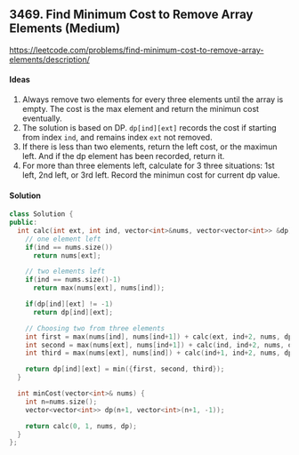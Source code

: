 ## 3469. Find Minimum Cost to Remove Array Elements (Medium)


https://leetcode.com/problems/find-minimum-cost-to-remove-array-elements/description/


#### Ideas
1. Always remove two elements for every three elements until the array is empty. The cost is the max element and return the minimun cost eventually.
2. The solution is based on DP. `dp[ind][ext]` records the cost if starting from index `ind`, and remains index `ext` not removed.
3. If there is less than two elements, return the left cost, or the maximun left. And if the dp element has been recorded, return it.
4. For more than three elements left, calculate for 3 three situations: 1st left, 2nd left, or 3rd left. Record the minimun cost for current dp value.

#### Solution
```C++
class Solution {
public:
  int calc(int ext, int ind, vector<int>&nums, vector<vector<int>> &dp) {
    // one element left
    if(ind == nums.size())
      return nums[ext];

    // two elements left
    if(ind == nums.size()-1)
      return max(nums[ext], nums[ind]);

    if(dp[ind][ext] != -1)
      return dp[ind][ext];

    // Choosing two from three elements
    int first = max(nums[ind], nums[ind+1]) + calc(ext, ind+2, nums, dp);
    int second = max(nums[ext], nums[ind+1]) + calc(ind, ind+2, nums, dp);
    int third = max(nums[ext], nums[ind]) + calc(ind+1, ind+2, nums, dp);

    return dp[ind][ext] = min({first, second, third});
  }

  int minCost(vector<int>& nums) {
    int n=nums.size();
    vector<vector<int>> dp(n+1, vector<int>(n+1, -1));

    return calc(0, 1, nums, dp);
  }
};
```